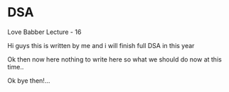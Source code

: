 # DSA
Love Babber Lecture - 16


Hi guys this is written by me and i will finish full DSA in this year 

Ok then now here nothing to write here so what we should do now at this time..

Ok bye then!...
